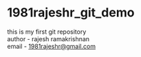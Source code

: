 # 1981rajeshr_git_demo
this is my first git repository
<br>
author - rajesh ramakrishnan
<br>
email - 1981rajeshr@gmail.com
